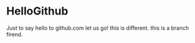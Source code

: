 # HelloGithub
Just to say hello to github.com
let us go!
this is different.
this is a branch firend.